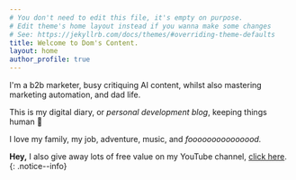 ```yaml
---
# You don't need to edit this file, it's empty on purpose.
# Edit theme's home layout instead if you wanna make some changes
# See: https://jekyllrb.com/docs/themes/#overriding-theme-defaults
title: Welcome to Dom's Content.
layout: home
author_profile: true
---
```


I'm a b2b marketer, busy critiquing AI content, whilst also mastering marketing automation, and dad life. 

This is my digital diary, or *personal development blog*, keeping things human 🧘

I love my family, my job, adventure, music, and *fooooooooooooood.*

  **Hey,** I also give away lots of free value on my YouTube channel, [click here](https://youtube.com/@doms-content). 
  {: .notice--info}
  
